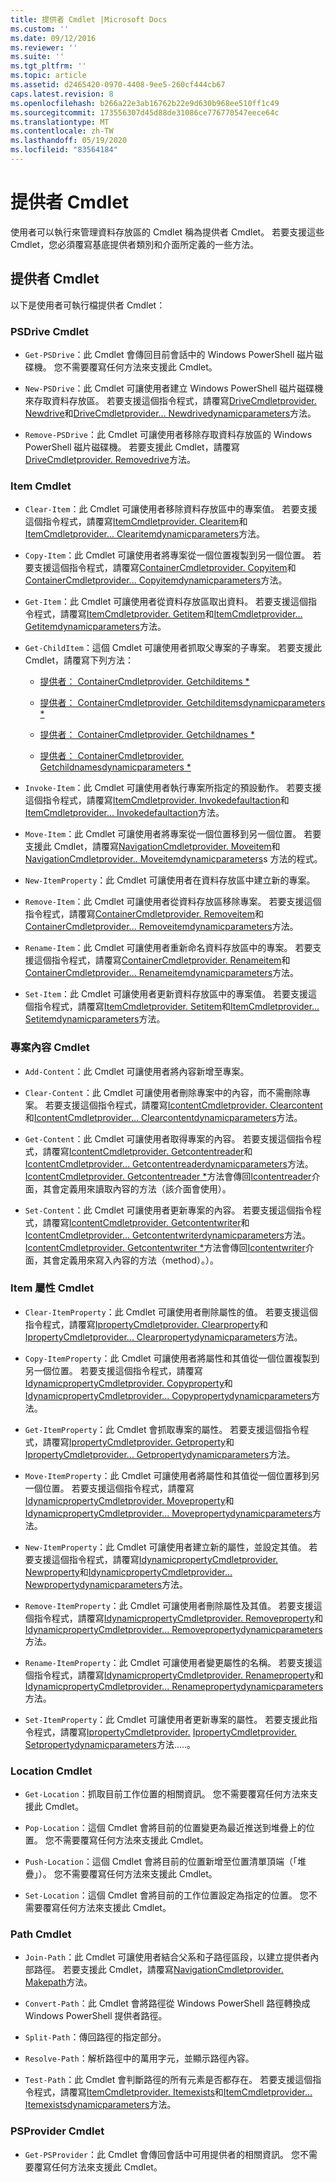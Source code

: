 ```yaml
---
title: 提供者 Cmdlet |Microsoft Docs
ms.custom: ''
ms.date: 09/12/2016
ms.reviewer: ''
ms.suite: ''
ms.tgt_pltfrm: ''
ms.topic: article
ms.assetid: d2465420-0970-4408-9ee5-260cf444cb67
caps.latest.revision: 8
ms.openlocfilehash: b266a22e3ab16762b22e9d630b968ee510ff1c49
ms.sourcegitcommit: 173556307d45d88de31086ce776770547eece64c
ms.translationtype: MT
ms.contentlocale: zh-TW
ms.lasthandoff: 05/19/2020
ms.locfileid: "83564184"
---
```

# <a name="provider-cmdlets"></a>提供者 Cmdlet

使用者可以執行來管理資料存放區的 Cmdlet 稱為提供者 Cmdlet。 若要支援這些 Cmdlet，您必須覆寫基底提供者類別和介面所定義的一些方法。

## <a name="provider-cmdlets"></a>提供者 Cmdlet

以下是使用者可執行檔提供者 Cmdlet：

### <a name="psdrive-cmdlets"></a>PSDrive Cmdlet

- `Get-PSDrive`：此 Cmdlet 會傳回目前會話中的 Windows PowerShell 磁片磁碟機。 您不需要覆寫任何方法來支援此 Cmdlet。

- `New-PSDrive`：此 Cmdlet 可讓使用者建立 Windows PowerShell 磁片磁碟機來存取資料存放區。 若要支援這個指令程式，請覆寫[DriveCmdletprovider. Newdrive](/dotnet/api/System.Management.Automation.Provider.DriveCmdletProvider.NewDrive)和[DriveCmdletprovider... Newdrivedynamicparameters](/dotnet/api/System.Management.Automation.Provider.DriveCmdletProvider.NewDriveDynamicParameters)方法。

- `Remove-PSDrive`：此 Cmdlet 可讓使用者移除存取資料存放區的 Windows PowerShell 磁片磁碟機。 若要支援此 Cmdlet，請覆寫[DriveCmdletprovider. Removedrive](/dotnet/api/System.Management.Automation.Provider.DriveCmdletProvider.RemoveDrive)方法。

### <a name="item-cmdlets"></a>Item Cmdlet

- `Clear-Item`：此 Cmdlet 可讓使用者移除資料存放區中的專案值。 若要支援這個指令程式，請覆寫[ItemCmdletprovider. Clearitem](/dotnet/api/System.Management.Automation.Provider.ItemCmdletProvider.ClearItem)和[ItemCmdletprovider... Clearitemdynamicparameters](/dotnet/api/System.Management.Automation.Provider.ItemCmdletProvider.ClearItemDynamicParameters)方法。

- `Copy-Item`：此 Cmdlet 可讓使用者將專案從一個位置複製到另一個位置。 若要支援這個指令程式，請覆寫[ContainerCmdletprovider. Copyitem](/dotnet/api/System.Management.Automation.Provider.ContainerCmdletProvider.CopyItem)和[ContainerCmdletprovider... Copyitemdynamicparameters](/dotnet/api/System.Management.Automation.Provider.ContainerCmdletProvider.CopyItemDynamicParameters)方法。

- `Get-Item`：此 Cmdlet 可讓使用者從資料存放區取出資料。 若要支援這個指令程式，請覆寫[ItemCmdletprovider. Getitem](/dotnet/api/System.Management.Automation.Provider.ItemCmdletProvider.GetItem)和[ItemCmdletprovider... Getitemdynamicparameters](/dotnet/api/System.Management.Automation.Provider.ItemCmdletProvider.GetItemDynamicParameters)方法。

- `Get-ChildItem`：這個 Cmdlet 可讓使用者抓取父專案的子專案。 若要支援此 Cmdlet，請覆寫下列方法：

  - [提供者： ContainerCmdletprovider. Getchilditems *](/dotnet/api/System.Management.Automation.Provider.ContainerCmdletProvider.GetChildItems)

  - [提供者： ContainerCmdletprovider. Getchilditemsdynamicparameters *](/dotnet/api/System.Management.Automation.Provider.ContainerCmdletProvider.GetChildItemsDynamicParameters)

  - [提供者： ContainerCmdletprovider. Getchildnames *](/dotnet/api/System.Management.Automation.Provider.ContainerCmdletProvider.GetChildNames)

  - [提供者： ContainerCmdletprovider. Getchildnamesdynamicparameters *](/dotnet/api/System.Management.Automation.Provider.ContainerCmdletProvider.GetChildNamesDynamicParameters)

- `Invoke-Item`：此 Cmdlet 可讓使用者執行專案所指定的預設動作。 若要支援這個指令程式，請覆寫[ItemCmdletprovider. Invokedefaultaction](/dotnet/api/System.Management.Automation.Provider.ItemCmdletProvider.InvokeDefaultAction)和[ItemCmdletprovider... Invokedefaultaction](/dotnet/api/System.Management.Automation.Provider.ItemCmdletProvider.InvokeDefaultAction)方法。

- `Move-Item`：此 Cmdlet 可讓使用者將專案從一個位置移到另一個位置。 若要支援此 Cmdlet，請覆寫[NavigationCmdletprovider. Moveitem](/dotnet/api/System.Management.Automation.Provider.NavigationCmdletProvider.MoveItem)和[NavigationCmdletprovider.. Moveitemdynamicparameters](/dotnet/api/System.Management.Automation.Provider.NavigationCmdletProvider.MoveItemDynamicParameters)s 方法的程式。

- `New-ItemProperty`：此 Cmdlet 可讓使用者在資料存放區中建立新的專案。

- `Remove-Item`：此 Cmdlet 可讓使用者從資料存放區移除專案。 若要支援這個指令程式，請覆寫[ContainerCmdletprovider. Removeitem](/dotnet/api/System.Management.Automation.Provider.ContainerCmdletProvider.RemoveItem)和[ContainerCmdletprovider... Removeitemdynamicparameters](/dotnet/api/System.Management.Automation.Provider.ContainerCmdletProvider.RemoveItemDynamicParameters)方法。

- `Rename-Item`：此 Cmdlet 可讓使用者重新命名資料存放區中的專案。 若要支援這個指令程式，請覆寫[ContainerCmdletprovider. Renameitem](/dotnet/api/System.Management.Automation.Provider.ContainerCmdletProvider.RenameItem)和[ContainerCmdletprovider... Renameitemdynamicparameters](/dotnet/api/System.Management.Automation.Provider.ContainerCmdletProvider.RenameItemDynamicParameters)方法。

- `Set-Item`：此 Cmdlet 可讓使用者更新資料存放區中的專案值。 若要支援這個指令程式，請覆寫[ItemCmdletprovider. Setitem](/dotnet/api/System.Management.Automation.Provider.ItemCmdletProvider.SetItem)和[ItemCmdletprovider... Setitemdynamicparameters](/dotnet/api/System.Management.Automation.Provider.ItemCmdletProvider.SetItemDynamicParameters)方法。

### <a name="item-content-cmdlets"></a>專案內容 Cmdlet

- `Add-Content`：此 Cmdlet 可讓使用者將內容新增至專案。

- `Clear-Content`：此 Cmdlet 可讓使用者刪除專案中的內容，而不需刪除專案。 若要支援這個指令程式，請覆寫[IcontentCmdletprovider. Clearcontent](/dotnet/api/System.Management.Automation.Provider.IContentCmdletProvider.ClearContent)和[IcontentCmdletprovider... Clearcontentdynamicparameters](/dotnet/api/System.Management.Automation.Provider.IContentCmdletProvider.ClearContentDynamicParameters)方法。

- `Get-Content`：此 Cmdlet 可讓使用者取得專案的內容。 若要支援這個指令程式，請覆寫[IcontentCmdletprovider. Getcontentreader](/dotnet/api/System.Management.Automation.Provider.IContentCmdletProvider.GetContentReader)和[IcontentCmdletprovider... Getcontentreaderdynamicparameters](/dotnet/api/System.Management.Automation.Provider.IContentCmdletProvider.GetContentReaderDynamicParameters)方法。 [IcontentCmdletprovider. Getcontentreader *](/dotnet/api/System.Management.Automation.Provider.IContentCmdletProvider.GetContentReader)方法會傳回[Icontentreader](/dotnet/api/System.Management.Automation.Provider.IContentReader)介面，其會定義用來讀取內容的方法（該介面會使用）。

- `Set-Content`：此 Cmdlet 可讓使用者更新專案的內容。 若要支援這個指令程式，請覆寫[IcontentCmdletprovider. Getcontentwriter](/dotnet/api/System.Management.Automation.Provider.IContentCmdletProvider.GetContentWriter)和[IcontentCmdletprovider... Getcontentwriterdynamicparameters](/dotnet/api/System.Management.Automation.Provider.IContentCmdletProvider.GetContentWriterDynamicParameters)方法。 [IcontentCmdletprovider. Getcontentwriter *](/dotnet/api/System.Management.Automation.Provider.IContentCmdletProvider.GetContentWriter)方法會傳回[Icontentwriter](/dotnet/api/System.Management.Automation.Provider.IContentWriter)介面，其會定義用來寫入內容的方法（method）。）。

### <a name="item-property-cmdlets"></a>Item 屬性 Cmdlet

- `Clear-ItemProperty`：此 Cmdlet 可讓使用者刪除屬性的值。 若要支援這個指令程式，請覆寫[IpropertyCmdletprovider. Clearproperty](/dotnet/api/System.Management.Automation.Provider.IPropertyCmdletProvider.ClearProperty)和[IpropertyCmdletprovider... Clearpropertydynamicparameters](/dotnet/api/System.Management.Automation.Provider.IPropertyCmdletProvider.ClearPropertyDynamicParameters)方法。

- `Copy-ItemProperty`：此 Cmdlet 可讓使用者將屬性和其值從一個位置複製到另一個位置。 若要支援這個指令程式，請覆寫[IdynamicpropertyCmdletprovider. Copyproperty](/dotnet/api/System.Management.Automation.Provider.IDynamicPropertyCmdletProvider.CopyProperty)和[IdynamicpropertyCmdletprovider... Copypropertydynamicparameters](/dotnet/api/System.Management.Automation.Provider.IDynamicPropertyCmdletProvider.CopyPropertyDynamicParameters)方法。

- `Get-ItemProperty`：此 Cmdlet 會抓取專案的屬性。 若要支援這個指令程式，請覆寫[IpropertyCmdletprovider. Getproperty](/dotnet/api/System.Management.Automation.Provider.IPropertyCmdletProvider.GetProperty)和[IpropertyCmdletprovider... Getpropertydynamicparameters](/dotnet/api/System.Management.Automation.Provider.IPropertyCmdletProvider.GetPropertyDynamicParameters)方法。

- `Move-ItemProperty`：此 Cmdlet 可讓使用者將屬性和其值從一個位置移到另一個位置。 若要支援這個指令程式，請覆寫[IdynamicpropertyCmdletprovider. Moveproperty](/dotnet/api/System.Management.Automation.Provider.IDynamicPropertyCmdletProvider.MoveProperty)和[IdynamicpropertyCmdletprovider... Movepropertydynamicparameters](/dotnet/api/System.Management.Automation.Provider.IDynamicPropertyCmdletProvider.MovePropertyDynamicParameters)方法。

- `New-ItemProperty`：此 Cmdlet 可讓使用者建立新的屬性，並設定其值。 若要支援這個指令程式，請覆寫[IdynamicpropertyCmdletprovider. Newproperty](/dotnet/api/System.Management.Automation.Provider.IDynamicPropertyCmdletProvider.NewProperty)和[IdynamicpropertyCmdletprovider... Newpropertydynamicparameters](/dotnet/api/System.Management.Automation.Provider.IDynamicPropertyCmdletProvider.NewPropertyDynamicParameters)方法。

- `Remove-ItemProperty`：此 Cmdlet 可讓使用者刪除屬性及其值。 若要支援這個指令程式，請覆寫[IdynamicpropertyCmdletprovider. Removeproperty](/dotnet/api/System.Management.Automation.Provider.IDynamicPropertyCmdletProvider.RemoveProperty)和[IdynamicpropertyCmdletprovider... Removepropertydynamicparameters](/dotnet/api/System.Management.Automation.Provider.IDynamicPropertyCmdletProvider.RemovePropertyDynamicParameters)方法。

- `Rename-ItemProperty`：此 Cmdlet 可讓使用者變更屬性的名稱。 若要支援這個指令程式，請覆寫[IdynamicpropertyCmdletprovider. Renameproperty](/dotnet/api/System.Management.Automation.Provider.IDynamicPropertyCmdletProvider.RenameProperty)和[IdynamicpropertyCmdletprovider... Renamepropertydynamicparameters](/dotnet/api/System.Management.Automation.Provider.IDynamicPropertyCmdletProvider.RenamePropertyDynamicParameters)方法。

- `Set-ItemProperty`：此 Cmdlet 可讓使用者更新專案的屬性。 若要支援此指令程式，請覆寫[IpropertyCmdletprovider.](/dotnet/api/System.Management.Automation.Provider.IPropertyCmdletProvider.SetProperty) [IpropertyCmdletprovider. Setpropertydynamicparameters](/dotnet/api/System.Management.Automation.Provider.IPropertyCmdletProvider.SetPropertyDynamicParameters)方法.....。

### <a name="location-cmdlets"></a>Location Cmdlet

- `Get-Location`：抓取目前工作位置的相關資訊。 您不需要覆寫任何方法來支援此 Cmdlet。

- `Pop-Location`：這個 Cmdlet 會將目前的位置變更為最近推送到堆疊上的位置。 您不需要覆寫任何方法來支援此 Cmdlet。

- `Push-Location`：這個 Cmdlet 會將目前的位置新增至位置清單頂端（「堆疊」）。 您不需要覆寫任何方法來支援此 Cmdlet。

- `Set-Location`：這個 Cmdlet 會將目前的工作位置設定為指定的位置。 您不需要覆寫任何方法來支援此 Cmdlet。

### <a name="path-cmdlets"></a>Path Cmdlet

- `Join-Path`：此 Cmdlet 可讓使用者結合父系和子路徑區段，以建立提供者內部路徑。 若要支援此 Cmdlet，請覆寫[NavigationCmdletprovider. Makepath](/dotnet/api/System.Management.Automation.Provider.NavigationCmdletProvider.MakePath)方法。

- `Convert-Path`：此 Cmdlet 會將路徑從 Windows PowerShell 路徑轉換成 Windows PowerShell 提供者路徑。

- `Split-Path`：傳回路徑的指定部分。

- `Resolve-Path`：解析路徑中的萬用字元，並顯示路徑內容。

- `Test-Path`：此 Cmdlet 會判斷路徑的所有元素是否都存在。 若要支援這個指令程式，請覆寫[ItemCmdletprovider. Itemexists](/dotnet/api/System.Management.Automation.Provider.ItemCmdletProvider.ItemExists)和[ItemCmdletprovider... Itemexistsdynamicparameters](/dotnet/api/System.Management.Automation.Provider.ItemCmdletProvider.ItemExistsDynamicParameters)方法。

### <a name="psprovider-cmdlets"></a>PSProvider Cmdlet

- `Get-PSProvider`：此 Cmdlet 會傳回會話中可用提供者的相關資訊。 您不需要覆寫任何方法來支援此 Cmdlet。
